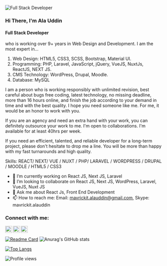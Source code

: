 ![Full Stack Developer](https://media-exp1.licdn.com/dms/image/C5616AQHOAUgzJyzyuA/profile-displaybackgroundimage-shrink_350_1400/0/1639337899210?e=1647475200&v=beta&t=fYKUUtJ3yZ_amVMea9w1-UJh4fJz_XlY478B2FlHgYc)

### Hi There, I'm Ala Uddin
#### Full Stack Developer

who is working over 9+ years in Web Design and Development. I am the most expert in...

1. Web Design: HTML5, CSS3, SCSS, Bootstrap, Material UI.
2. Programming: PHP, Laravel, JavaScript, jQuery, VueJS, NuxtJs, ReactJS, NEXT JS.
3. CMS Technology: WordPress, Drupal, Moodle.
4. Database: MySQL

I am a person who is working responsibly with unlimited revision, best careful about bugs free coding, latest technology, no missing deadline, more than 16 hours online, and finish the job according to your demand in time and with the best quality. I hope you need someone like me. For me, it would be an honor to work with you.

If you are an agency and need an extra hand with your work, you can definitely outsource your work to me. I'm open to collaborations. I'm available for at least 40hrs per week.

If you need an efficient, talented, and reliable developer for a long-term project, please don't hesitate to drop me a line. You will be more than happy with my fast turnarounds and high quality.

Skills: REACT/ NEXT/ VUE / NUXT / PHP/ LARAVEL / WORDPRESS / DRUPAL / MOODLE / HTML5 / CSS3

- 🔭 I’m currently working on React JS, Next JS, Laravel 
- 👯 I’m looking to collaborate on React JS, Next JS, WordPress, Laravel, VueJS, Nuxt JS  
- 💬 Ask me about React Js, Front End Development 
- 📫 How to reach me: Email: mavrickit.alauddin@gmail.com, Skype: mavrickit.alauddin

### Connect with me:

[<img align="left" alt="rakibnub | GitHub" width="22px" src="https://cdn.jsdelivr.net/npm/simple-icons@3.0.1/icons/github.svg" />](https://github.com/rakibnub)
[<img align="left" alt="rakibnub | LinkedIn" width="22px" src="https://cdn.jsdelivr.net/npm/simple-icons@v3/icons/linkedin.svg" />](https://www.linkedin.com/in/webgurualauddin)
[<img align="left" alt="rakibnub | Facebook" width="22px" src="https://cdn.jsdelivr.net/npm/simple-icons@v3/icons/facebook.svg" />](https://www.facebook.com/https://www.facebook.com/alauddinrakib)

<br /><br />
[![Readme Card](https://github-readme-stats.vercel.app/api/pin/?username=rakibnub&repo=ams)](https://github.com/rakibnub/ams)
![Anurag's GitHub stats](https://github-readme-stats.vercel.app/api?username=rakibnub&theme=gruvbox_light&show_icons=true)

[![Top Langs](https://github-readme-stats.vercel.app/api/top-langs/?username=rakibnub&layout=compact)](https://github.com/rakibnub/ams)

![Profile views](https://gpvc.arturio.dev/rakibnub)  
